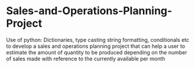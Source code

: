 # Sales-and-Operations-Planning-Project
 Use of python: Dictionaries, type casting string formatting, conditionals etc to develop a sales and operations planning project that can help a user to estimate the amount of quantity to be produced depending on the number of sales made with reference to the currently available per month
